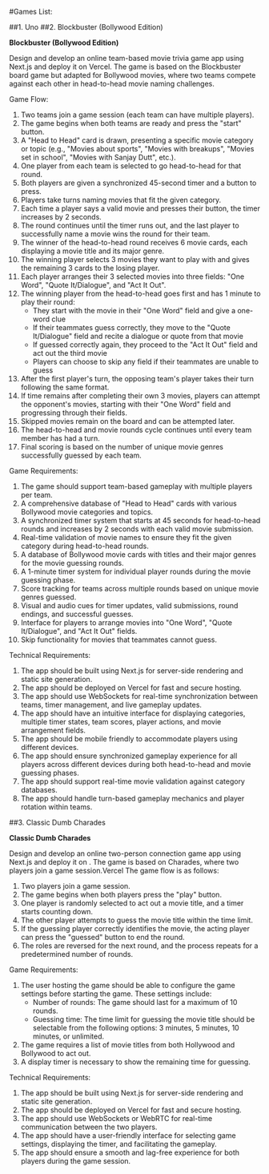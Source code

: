 #Games List:

##1. Uno
##2. Blockbuster (Bollywood Edition)

**Blockbuster (Bollywood Edition)**

Design and develop an online team-based movie trivia game app using Next.js and deploy it on Vercel. The game is based on the Blockbuster board game but adapted for Bollywood movies, where two teams compete against each other in head-to-head movie naming challenges.

Game Flow:

1. Two teams join a game session (each team can have multiple players).
2. The game begins when both teams are ready and press the "start" button.
3. A "Head to Head" card is drawn, presenting a specific movie category or topic (e.g., "Movies about sports", "Movies with breakups", "Movies set in school", "Movies with Sanjay Dutt", etc.).
4. One player from each team is selected to go head-to-head for that round.
5. Both players are given a synchronized 45-second timer and a button to press.
6. Players take turns naming movies that fit the given category.
7. Each time a player says a valid movie and presses their button, the timer increases by 2 seconds.
8. The round continues until the timer runs out, and the last player to successfully name a movie wins the round for their team.
9. The winner of the head-to-head round receives 6 movie cards, each displaying a movie title and its major genre.
10. The winning player selects 3 movies they want to play with and gives the remaining 3 cards to the losing player.
11. Each player arranges their 3 selected movies into three fields: "One Word", "Quote It/Dialogue", and "Act It Out".
12. The winning player from the head-to-head goes first and has 1 minute to play their round:
    - They start with the movie in their "One Word" field and give a one-word clue
    - If their teammates guess correctly, they move to the "Quote It/Dialogue" field and recite a dialogue or quote from that movie
    - If guessed correctly again, they proceed to the "Act It Out" field and act out the third movie
    - Players can choose to skip any field if their teammates are unable to guess
13. After the first player's turn, the opposing team's player takes their turn following the same format.
14. If time remains after completing their own 3 movies, players can attempt the opponent's movies, starting with their "One Word" field and progressing through their fields.
15. Skipped movies remain on the board and can be attempted later.
16. The head-to-head and movie rounds cycle continues until every team member has had a turn.
17. Final scoring is based on the number of unique movie genres successfully guessed by each team.

Game Requirements:

1. The game should support team-based gameplay with multiple players per team.
2. A comprehensive database of "Head to Head" cards with various Bollywood movie categories and topics.
3. A synchronized timer system that starts at 45 seconds for head-to-head rounds and increases by 2 seconds with each valid movie submission.
4. Real-time validation of movie names to ensure they fit the given category during head-to-head rounds.
5. A database of Bollywood movie cards with titles and their major genres for the movie guessing rounds.
6. A 1-minute timer system for individual player rounds during the movie guessing phase.
7. Score tracking for teams across multiple rounds based on unique movie genres guessed.
8. Visual and audio cues for timer updates, valid submissions, round endings, and successful guesses.
9. Interface for players to arrange movies into "One Word", "Quote It/Dialogue", and "Act It Out" fields.
10. Skip functionality for movies that teammates cannot guess.

Technical Requirements:

1. The app should be built using Next.js for server-side rendering and static site generation.
2. The app should be deployed on Vercel for fast and secure hosting.
3. The app should use WebSockets for real-time synchronization between teams, timer management, and live gameplay updates.
4. The app should have an intuitive interface for displaying categories, multiple timer states, team scores, player actions, and movie arrangement fields.
5. The app should be mobile friendly to accommodate players using different devices.
6. The app should ensure synchronized gameplay experience for all players across different devices during both head-to-head and movie guessing phases.
7. The app should support real-time movie validation against category databases.
8. The app should handle turn-based gameplay mechanics and player rotation within teams.


##3. Classic Dumb Charades

**Classic Dumb Charades**

Design and develop an online two-person connection game app using Next.js and deploy it on . The game is based on Charades, where two players join a game session.Vercel The game flow is as follows:

1. Two players join a game session.
2. The game begins when both players press the "play" button.
3. One player is randomly selected to act out a movie title, and a timer starts counting down.
4. The other player attempts to guess the movie title within the time limit.
5. If the guessing player correctly identifies the movie, the acting player can press the "guessed" button to end the round.
6. The roles are reversed for the next round, and the process repeats for a predetermined number of rounds.

Game Requirements:

1. The user hosting the game should be able to configure the game settings before starting the game. These settings include:
    - Number of rounds: The game should last for a maximum of 10 rounds.
    - Guessing time: The time limit for guessing the movie title should be selectable from the following options: 3 minutes, 5 minutes, 10 minutes, or unlimited.
2. The game requires a list of movie titles from both Hollywood and Bollywood to act out.
3. A display timer is necessary to show the remaining time for guessing.

Technical Requirements:

1. The app should be built using Next.js for server-side rendering and static site generation.
2. The app should be deployed on Vercel for fast and secure hosting.
3. The app should use WebSockets or WebRTC for real-time communication between the two players.
4. The app should have a user-friendly interface for selecting game settings, displaying the timer, and facilitating the gameplay.
5. The app should ensure a smooth and lag-free experience for both players during the game session.

